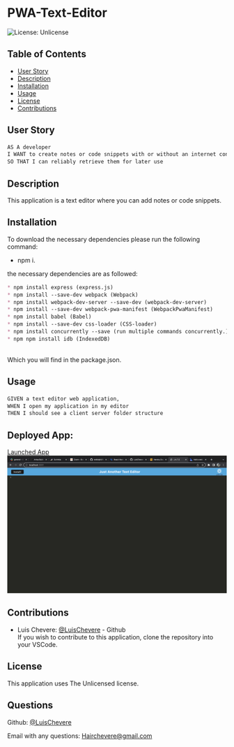 # PWA-Text-Editor

![License: Unlicense](https://img.shields.io/badge/license-Unlicense-blue.svg)

  ## Table of Contents
  - [User Story](#user-story)
  - [Description](#description)
  - [Installation](#installation)
  - [Usage](#usage)
  - [License](#license)
  - [Contributions](#contributions)

## User Story
```md
AS A developer
I WANT to create notes or code snippets with or without an internet connection
SO THAT I can reliably retrieve them for later use
```

## Description
  This application is a text editor where you can add notes or code snippets.
  

  ## Installation
  To download the necessary dependencies please run the following command:
  - npm i. <br />

  the necessary dependencies are as followed:
  ```md
  * npm install express (express.js)
  * npm install --save-dev webpack (Webpack)
  * npm install webpack-dev-server --save-dev (webpack-dev-server)
  * npm install --save-dev webpack-pwa-manifest (WebpackPwaManifest)
  * npm install babel (Babel)
  * npm install --save-dev css-loader (CSS-loader)
  * npm install concurrently --save (run multiple commands concurrently.) (Concurrently)
  * npm npm install idb (IndexedDB)
  ``` 
  <br />
  Which you will find in the package.json.

  ## Usage

  ```md
  GIVEN a text editor web application, 
  WHEN I open my application in my editor
  THEN I should see a client server folder structure
  ```


  ## Deployed App:<br /> 
  [Launched App](https://pwa-text-editorlc.herokuapp.com/)
  ![Site Image](https://github.com/LuisChevere/PWA-Text-Editor/blob/main/client/src/images/launch-app-screenshot.png?raw=true)

  ## Contributions
  - Luis Chevere: [@LuisChevere](https://github.com/LuisChevere) - Github
    <br />
  If you wish to contribute to this application, clone the repository into your VSCode.
  
  
  ## License
  This application uses The Unlicensed license.
  


  ## Questions
  Github: [@LuisChevere](https://github.com/LuisChevere)
  
  Email with any questions: Hairchevere@gmail.com

  
